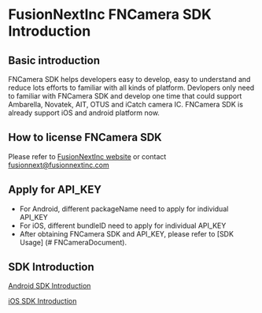 # FusionNextInc FNCamera SDK Introduction
## Basic introduction
FNCamera SDK helps developers easy to develop, easy to understand and reduce lots efforts to familiar with all kinds of platform. 
Devlopers only need to familiar with FNCamera SDK and develop one time that could support Ambarella, Novatek, AIT, OTUS and iCatch camera IC. FNCamera SDK is already support iOS and android platform now.

## How to license FNCamera SDK
Please refer to [FusionNextInc website](https://fusionnextinc.com "FusionNextInc") or contact <fusionnext@fusionnextinc.com>

## Apply for API_KEY
- For Android, different packageName need to apply for individual API_KEY
- For iOS, different bundleID need to apply for individual API_KEY
- After obtaining FNCamera SDK and API_KEY, please refer to [SDK Usage] (# FNCameraDocument).

<a name="FNCameraDocument"></a>
## SDK Introduction
[Android SDK Introduction](https://github.com/fusion-next/Document_FNCamera/wiki/Home_Android)

[iOS SDK Introduction](https://github.com/fusion-next/Document_FNCamera/wiki/Home_iOS)

